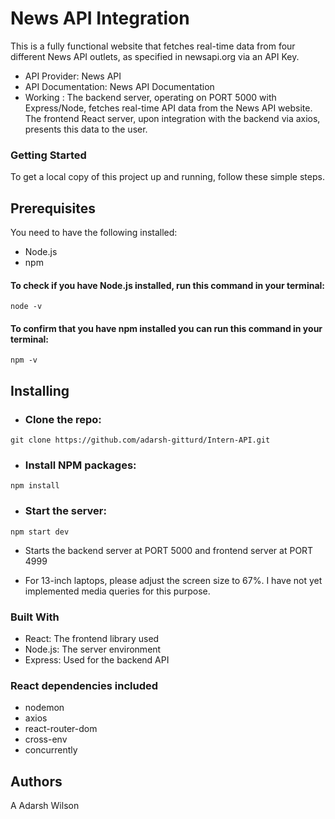 # News API Integration 
This is a fully functional website that fetches real-time data from four different News API outlets, as specified in newsapi.org via an API Key.

* API Provider: News API
* API Documentation: News API Documentation
* Working : The backend server, operating on PORT 5000 with Express/Node, fetches real-time API data from the News API website. The frontend React server, upon integration with the backend via axios, presents this data to the user.

### Getting Started

To get a local copy of this project up and running, follow these simple steps.


## Prerequisites
You need to have the following installed:
* Node.js
* npm

#### To check if you have Node.js installed, run this command in your terminal:
``` node -v ```

#### To confirm that you have npm installed you can run this command in your terminal:
``` npm -v ```

## Installing

* ### Clone the repo:
```git clone https://github.com/adarsh-gitturd/Intern-API.git```

* ### Install NPM packages:
``` npm install ```

* ### Start the server:
```npm start dev ```

* Starts the backend server at PORT 5000 and frontend server at PORT 4999

* For 13-inch laptops, please adjust the screen size to 67%. I have not yet implemented media queries for this purpose.

### Built With
* React: The frontend library used
* Node.js: The server environment
* Express: Used for the backend API

### React dependencies included
* nodemon
* axios
* react-router-dom
* cross-env
* concurrently

## Authors
A Adarsh Wilson
